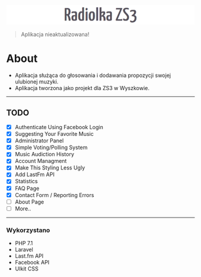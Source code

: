 ![Radiolka](logo.png "Radiolka")

> Aplikacja nieaktualizowana!

# About

- Aplikacja służąca do głosowania i dodawania propozycji swojej ulubionej muzyki. 
- Aplikacja tworzona jako projekt dla ZS3 w Wyszkowie.
----

## TODO
- [x] Authenticate Using Facebook Login
- [x] Suggesting Your Favorite Music
- [x] Administrator Panel
- [x] Simple Voting/Polling System
- [x] Music Audiction History
- [x] Account Managment
- [x] Make This Styling Less Ugly
- [x] Add LastFm API
- [x] Statistics
- [x] FAQ Page
- [x] Contact Form / Reporting Errors
- [ ] About Page
- [ ] More..
----

### Wykorzystano
- PHP 7.1
- Laravel
- Last.fm API
- Facebook API
- UIkit CSS
